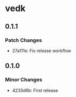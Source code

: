 # vedk

## 0.1.1

### Patch Changes

- 27a111e: Fix release workflow

## 0.1.0

### Minor Changes

- 4233d6b: First release
